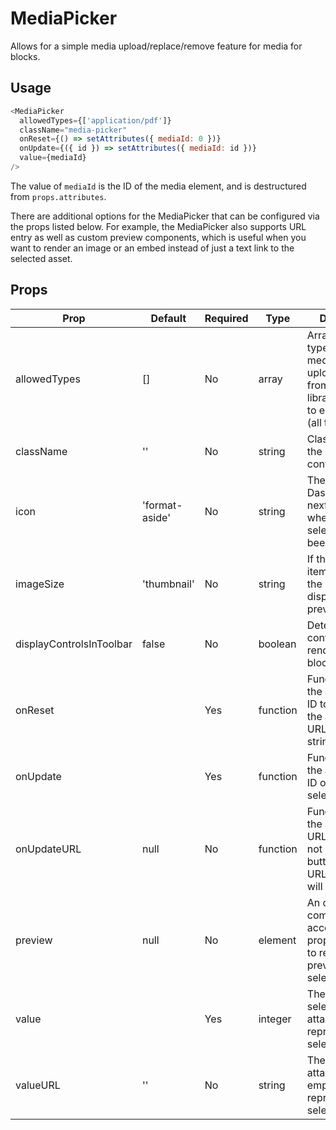 # MediaPicker

Allows for a simple media upload/replace/remove feature for media for blocks.

## Usage

``` js
<MediaPicker
  allowedTypes={['application/pdf']}
  className="media-picker"
  onReset={() => setAttributes({ mediaId: 0 })}
  onUpdate={({ id }) => setAttributes({ mediaId: id })}
  value={mediaId}
/>
```

The value of `mediaId` is the ID of the media element, and is destructured from
`props.attributes`.

There are additional options for the MediaPicker that can be configured via the
props listed below. For example, the MediaPicker also supports URL entry as well
as custom preview components, which is useful when you want to render an image
or an embed instead of just a text link to the selected asset.

## Props

| Prop         | Default        | Required | Type     | Description                                                                                                     |
|--------------|----------------|----------|----------|-----------------------------------------------------------------------------------------------------------------|
| allowedTypes | []             | No       | array    | Array with the types of the media to upload/select from the media library. Defaults to empty array (all types). |
| className    | ''             | No       | string   | Class name for the media picker container.                                                                      |
| icon         | 'format-aside' | No       | string   | The name of the Dashicon to use next to the title when no selection has been made yet.                          |
| imageSize    | 'thumbnail'    | No       | string   | If the selected item is an image, the size to display in the preview.                                           |
| displayControlsInToolbar | false | No | boolean | Determines if controls should render in the block toolbar. |
| onReset      |                | Yes      | function | Function to reset the attachment ID to 0 and/or the attachment URL to an empty string.                          |
| onUpdate     |                | Yes      | function | Function to set the attachment ID on attachment selection/upload.                                               |
| onUpdateURL  | null           | No       | function | Function to set the attachment URL on entry. If not set, the button to enter a URL manually will not display.   |
| preview      | null           | No       | element  | An optional JSX component that accepts an `src` prop as a string to render the preview upon selection.          |
| value        |                | Yes      | integer  | The ID of the selected attachment. 0 represents no selection.                                                   |
| valueURL     | ''             | No       | string   | The URL of the attachment. An empty string represents no selection.                                             |
